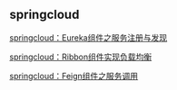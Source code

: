 ## springcloud

[springcloud：Eureka组件之服务注册与发现](https://gitee.com/huanglei1111/developer-document/blob/master/SpringCloud/springcloud-Eureka%E7%BB%84%E4%BB%B6%E4%B9%8B%E6%9C%8D%E5%8A%A1%E6%B3%A8%E5%86%8C%E4%BA%8E%E5%8F%91%E7%8E%B0.md)

[springcloud：Ribbon组件实现负载均衡](https://gitee.com/huanglei1111/developer-document/blob/master/SpringCloud/springcloud-Ribbon%E7%BB%84%E4%BB%B6%E5%AE%9E%E7%8E%B0%E8%B4%9F%E8%BD%BD%E5%9D%87%E8%A1%A1.md)

[springcloud：Feign组件之服务调用](https://gitee.com/huanglei1111/developer-document/blob/master/SpringCloud/springcloud-Feign%E7%BB%84%E4%BB%B6%E4%B9%8B%E6%9C%8D%E5%8A%A1%E8%B0%83%E7%94%A8.md)

